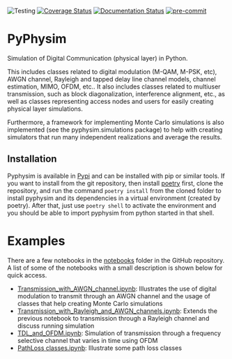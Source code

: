 ![Testing](https://travis-ci.org/darcamo/pyphysim.svg?branch=master)
[![Coverage Status](https://coveralls.io/repos/github/darcamo/pyphysim/badge.svg?branch=master)](https://coveralls.io/github/darcamo/pyphysim?branch=master)
[![Documentation Status](https://readthedocs.org/projects/pyphysim/badge/?version=latest)](http://pyphysim.readthedocs.io/en/latest/?badge=latest)
[![pre-commit](https://img.shields.io/badge/pre--commit-enabled-brightgreen?logo=pre-commit&logoColor=white)](https://github.com/pre-commit/pre-commit)

PyPhysim
========

Simulation of Digital Communication (physical layer) in Python.

This includes classes related to digital modulation (M-QAM, M-PSK, etc), AWGN
channel, Rayleigh and tapped delay line channel models, channel estimation,
MIMO, OFDM, etc.. It also includes classes related to multiuser transmission,
such as block diagonalization, interference alignment, etc., as well as classes
representing access nodes and users for easily creating physical layer
simulations.

Furthermore, a framework for implementing Monte Carlo simulations is also
implemented (see the pyphysim.simulations package) to help with creating
simulators that run many independent realizations and average the results.


Installation
------------

Pyphysim is available in [Pypi](https://pypi.org/project/pyphysim/) and can be
installed with pip or similar tools. If you want to install from the git
repository, then install [poetry](https://python-poetry.org/) first, clone the
repository, and run the command `poetry install` from the cloned folder to
install pyphysim and its dependencies in a virtual environment (created by
poetry). After that, just use `poetry shell` to activate the environment and you
should be able to import pyphysim from python started in that shell.


Examples
========

There are a few notebooks in the
[notebooks](https://github.com/darcamo/pyphysim/tree/master/notebooks) folder in
the GitHub repository. A list of some of the notebooks with a small description
is shown below for quick access.

- [Transmission_with_AWGN_channel.ipynb](https://github.com/darcamo/pyphysim/blob/master/notebooks/Transmission_with_AWGN_channel.ipynb):
  Illustrates the use of digital modulation to transmit through an AWGN channel
  and the usage of classes that help creating Monte Carlo simulations
- [Transmission_with_Rayleigh_and_AWGN_channels.ipynb](https://github.com/darcamo/pyphysim/blob/master/notebooks/Transmission_with_Rayleigh_and_AWGN_channels.ipynb): Extends the previous notebook to transmission through a Rayleigh channel and discuss running simulation
- [TDL_and_OFDM.ipynb](https://github.com/darcamo/pyphysim/blob/master/notebooks/TDL_and_OFDM.ipynb): Simulation of transmission through a frequency selective channel that varies in time using OFDM
- [PathLoss classes.ipynb](https://github.com/darcamo/pyphysim/blob/master/notebooks/PathLoss_classes.ipynb): Illustrate some path loss classes
